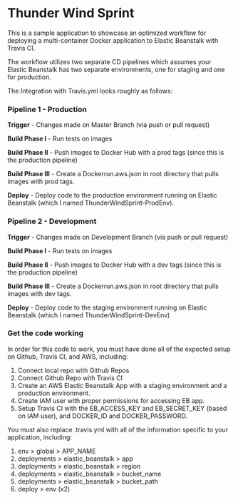 # Thunder Wind Sprint

This is a sample application to showcase an optimized workflow for deploying a multi-container Docker application to Elastic Beanstalk with Travis CI.

The workflow utilizes two separate CD pipelines which assumes your Elastic Beanstalk has two separate environments, one for staging and one for production.

The Integration with Travis.yml looks roughly as follows:

### Pipeline 1 - Production

**Trigger** - Changes made on Master Branch (via push or pull request)

**Build Phase I** - Run tests on images

**Build Phase II** - Push images to Docker Hub with a prod tags (since this is the production pipeline)

**Build Phase III** - Create a Dockerrun.aws.json in root directory that pulls images with prod tags.

**Deploy** - Deploy code to the production environment running on Elastic Beanstalk (which I named ThunderWindSprint-ProdEnv).

### Pipeline 2 - Development

**Trigger** - Changes made on Development Branch (via push or pull request)

**Build Phase I** - Run tests on images

**Build Phase II** - Push images to Docker Hub with a dev tags (since this is the production pipeline)

**Build Phase III** - Create a Dockerrun.aws.json in root directory that pulls images with dev tags.

**Deploy** - Deploy code to the staging environment running on Elastic Beanstalk (which I named ThunderWindSprint-DevEnv)

### Get the code working

In order for this code to work, you must have done all of the expected setup on Github, Travis CI, and AWS, including:

1. Connect local repo with Github Repos
2. Connect Github Repo with Travis CI
3. Create an AWS Elastic Beanstalk App with a staging environment and a production environment.
4. Create IAM user with proper permissions for accessing EB app.
5. Setup Travis CI with the EB_ACCESS_KEY and EB_SECRET_KEY (based on IAM user), and DOCKER_ID and DOCKER_PASSWORD.

You must also replace .travis.yml with all of the information specific to your application, including:

1. env > global > APP_NAME
2. deployments > elastic_beanstalk > app
3. deployments > elastic_beanstalk > region
4. deployments > elastic_beanstalk > bucket_name
5. deployments > elastic_beanstalk > bucket_path
6. deploy > env (x2)
